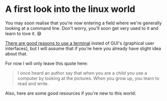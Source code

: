 # A first look into the linux world

You may soon realise that you're now entering a field where we're generally looking at a command line. Don't worry, you'll soon get very used to it and learn to love it. 😄

[There are good reasons to use a terminal](http://linuxcommand.org/lc3_learning_the_shell.php) insted of GUI's (graphical user interfaces), but I will assume that if you're here you already have slight idea about that. 

For now I will only leave this quote here:

> I once heard an author say that when you are a child you use a computer by looking at the pictures. When you grow up, you learn to read and write. 

Also, here are some good resources if you're new to this world:


